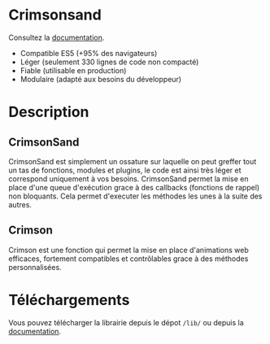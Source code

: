# Crimsonsand

Consultez la [documentation](https://crimsonsand.enzoaicardi.com/doc/).

- Compatible ES5 (+95% des navigateurs)
- Léger (seulement 330 lignes de code non compacté)
- Fiable (utilisable en production)
- Modulaire (adapté aux besoins du développeur)

# Description

## CrimsonSand

CrimsonSand est simplement un ossature sur laquelle on peut greffer tout un tas de fonctions, modules et plugins, le code est ainsi très léger et correspond uniquement à vos besoins. CrimsonSand permet la mise en place d'une queue d'exécution grace à des callbacks (fonctions de rappel) non bloquants. Cela permet d'executer les méthodes les unes à la suite des autres.

## Crimson

Crimson est une fonction qui permet la mise en place d'animations web efficaces, fortement compatibles et contrôlables grace à des méthodes personnalisées.

# Téléchargements

Vous pouvez télécharger la librairie depuis le dépot `/lib/` ou depuis la [documentation](https://crimsonsand.enzoaicardi.com/doc/).